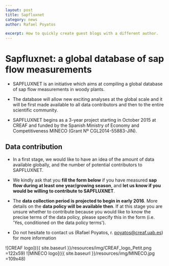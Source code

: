 ```yaml
---
layout: post
title: Sapfluxnet
category: news
author: Rafael Poyatos

excerpt: How to quickly create guest blogs with a different author. 
---
```


Sapfluxnet: a global database of sap flow measurements
===

* SAPFLUXNET is an initiative which aims at compiling a global database of sap flow measurements in woody plants. 

* The database will allow new exciting analyses at the global scale and it will be first made available to all data contributors and then to the entire scientific community.

* SAPFLUXNET begins as a 3-year project starting in October 2015 at CREAF and funded by the Spanish Ministry of Economy and Competitiveness MINECO (Grant Nº CGL2014-55883-JIN).

Data contribution
------------

* In a first stage, we would like to have an idea of the amount of data available globally, and the number of potential contributors to SAPFLUXNET.

* We kindly ask that you **fill the form below** if you have measured **sap flow during at least one year/growing season**, and **let us know if you would be willing to contribute to SAPFLUXNET**.

* The **data collection period is projected to begin in early 2016**. More details on the **data policy will be available then**. If at this stage you are unsure whether to contribute because you would like to know the precise terms of the data policy, please specify this in the form (i.e. 'Yes, conditioned on the data policy terms').
 
* Do not hesitate to contact us (Rafael Poyatos, r. poyatos@creaf.uab.es) for more information 

![CREAF logo]({{ site.baseurl }}/resources/img/CREAF_logo_Petit.png =122x59)
![MINECO logo]({{ site.baseurl }}/resources/img/MINECO.jpg =109x48)
